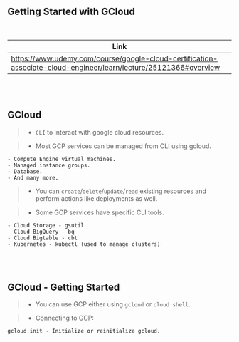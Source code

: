 ## Getting Started with GCloud

<br />

| Link |
| ---- |
| https://www.udemy.com/course/google-cloud-certification-associate-cloud-engineer/learn/lecture/25121366#overview |

<br />
<br />



## GCloud

> - `CLI` to interact with google cloud resources.

> - Most GCP services can be managed from CLI using gcloud.

```plsintext
- Compute Engine virtual machines.
- Managed instance groups.
- Database.
- And many more.
```

> - You can `create`/`delete`/`update`/`read` existing resources and <br />
    perform actions like deployments as well.

> - Some GCP services have specific CLI tools.

```plaintext
- Cloud Storage - gsutil
- Cloud BigQuery - bq
- Cloud Bigtable - cbt
- Kubernetes - kubectl (used to manage clusters)
```

<br />
<br />



## GCloud - Getting Started

> - You can use GCP either using `gcloud` or `cloud shell`.

> - Connecting to GCP:

```plaintext
gcloud init - Initialize or reinitialize gcloud.
```
